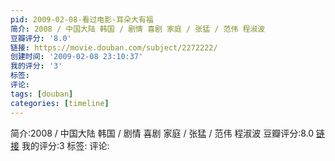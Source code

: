 ```yaml
---
pid: 2009-02-08-看过电影-耳朵大有福
简介: 2008 / 中国大陆 韩国 / 剧情 喜剧 家庭 / 张猛 / 范伟 程淑波
豆瓣评分: '8.0'
链接: https://movie.douban.com/subject/2272222/
创建时间: '2009-02-08 23:10:37'
我的评分: '3'
标签:
评论:
tags: [douban]
categories: [timeline]
---
```

简介:2008 / 中国大陆 韩国 / 剧情 喜剧 家庭 / 张猛 / 范伟 程淑波
豆瓣评分:8.0
[链接](https://movie.douban.com/subject/2272222/)
我的评分:3
标签:
评论:

